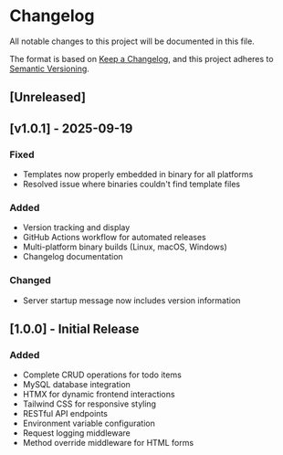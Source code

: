 # Changelog

All notable changes to this project will be documented in this file.

The format is based on [Keep a Changelog](https://keepachangelog.com/en/1.0.0/),
and this project adheres to [Semantic Versioning](https://semver.org/spec/v2.0.0.html).

## [Unreleased]

## [v1.0.1] - 2025-09-19

### Fixed
- Templates now properly embedded in binary for all platforms
- Resolved issue where binaries couldn't find template files

### Added
- Version tracking and display
- GitHub Actions workflow for automated releases
- Multi-platform binary builds (Linux, macOS, Windows)
- Changelog documentation

### Changed
- Server startup message now includes version information

## [1.0.0] - Initial Release

### Added
- Complete CRUD operations for todo items
- MySQL database integration
- HTMX for dynamic frontend interactions
- Tailwind CSS for responsive styling
- RESTful API endpoints
- Environment variable configuration
- Request logging middleware
- Method override middleware for HTML forms
